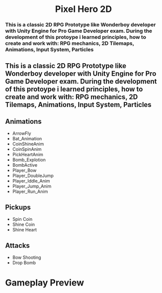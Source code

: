 <h1 align="center">Pixel Hero 2D</h1>
<h3 align="left">This is a classic 2D RPG Prototype like Wonderboy developer with Unity Engine for Pro Game Developer exam. During the development of this protoype i learned principles, how to create and work with: RPG mechanics, 2D Tilemaps, Animations, Input System, Particles </h3>
<h2 align="left">This is a classic 2D RPG Prototype like Wonderboy developer with Unity Engine for Pro Game Developer exam. During the development of this protoype i learned principles, how to create and work with: RPG mechanics, 2D Tilemaps, Animations, Input System, Particles </h2>
   <h2><strong>Animations</strong></h2>
    <ul>
        <li> ArrowFly </li>
        <li> Bat_Animation</li>
        <li> CoinShineAnim</li>
        <li> CoinSpinAnim</li>
        <li> PickHeartAnim</li>
        <li> Bomb_Explotion</li>
        <li> BombActive</li>
        <li> Player_Bow</li>
        <li> Player_DoubleJump</li>
        <li> Player_Iddle_Anim</li>
        <li> Player_Jump_Anim</li>
        <li> Player_Run_Anim</li>
    </ul>
       <h2><strong>Pickups</strong></h2>
    <ul>
        <li> Spin Coin</li>
        <li> Shine Coin</li>
        <li> Shine Heart</li>
    </ul>
       <h2><strong>Attacks</strong></h2>
    <ul>
        <li> Bow Shooting</li>
        <li> Drop Bomb</li>
    </ul>
<h1 align="left">Gameplay Preview</h1>
    
